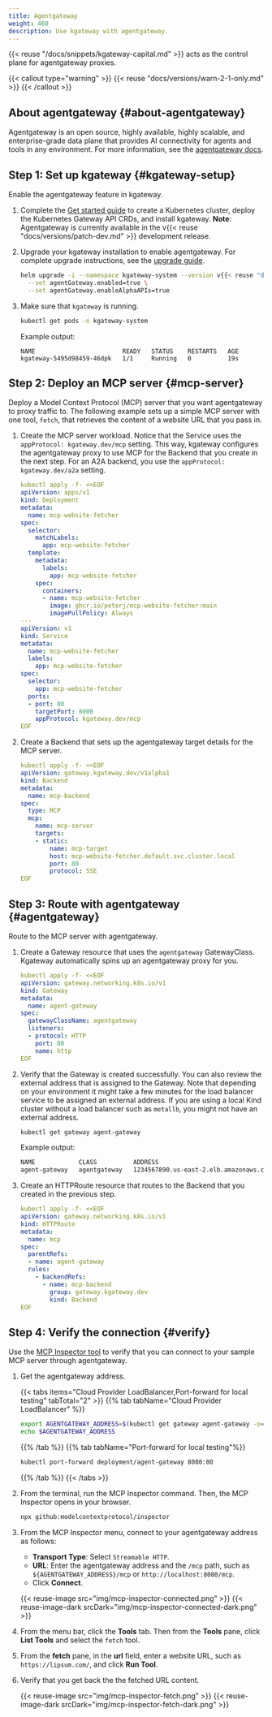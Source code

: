 ```yaml
---
title: Agentgateway
weight: 460
description: Use kgateway with agentgateway. 
---
```


{{< reuse "/docs/snippets/kgateway-capital.md" >}} acts as the control plane for agentgateway proxies.

{{< callout type="warning" >}} 
{{< reuse "docs/versions/warn-2-1-only.md" >}}
{{< /callout >}}

## About agentgateway {#about-agentgateway}

Agentgateway is an open source, highly available, highly scalable, and enterprise-grade data plane that provides AI connectivity for agents and tools in any environment. For more information, see the [agentgateway docs](https://agentgateway.dev/docs/about/).

## Step 1: Set up kgateway {#kgateway-setup}

Enable the agentgateway feature in kgateway.

1. Complete the [Get started guide](../../quickstart/) to create a Kubernetes cluster, deploy the Kubernetes Gateway API CRDs, and install kgateway. **Note**: Agentgateway is currently available in the v{{< reuse "docs/versions/patch-dev.md" >}} development release.

2. Upgrade your kgateway installation to enable agentgateway. For complete upgrade instructions, see the [upgrade guide](../../reference/upgrade/).

   ```sh
   helm upgrade -i --namespace kgateway-system --version v{{< reuse "docs/versions/patch-dev.md" >}} kgateway oci://cr.kgateway.dev/kgateway-dev/charts/kgateway \
     --set agentGateway.enabled=true \
     --set agentGateway.enableAlphaAPIs=true
   ```

3. Make sure that `kgateway` is running.

   ```sh
   kubectl get pods -n kgateway-system
   ```

   Example output:

   ```console
   NAME                        READY   STATUS    RESTARTS   AGE
   kgateway-5495d98459-46dpk   1/1     Running   0          19s
   ```

## Step 2: Deploy an MCP server {#mcp-server}

Deploy a Model Context Protocol (MCP) server that you want agentgateway to proxy traffic to. The following example sets up a simple MCP server with one tool, `fetch`, that retrieves the content of a website URL that you pass in.

1. Create the MCP server workload. Notice that the Service uses the `appProtocol: kgateway.dev/mcp` setting. This way, kgateway configures the agentgateway proxy to use MCP for the Backend that you create in the next step. For an A2A backend, you use the `appProtocol: kgateway.dev/a2a` setting.

   ```yaml
   kubectl apply -f- <<EOF
   apiVersion: apps/v1
   kind: Deployment
   metadata:
     name: mcp-website-fetcher
   spec:
     selector:
       matchLabels:
         app: mcp-website-fetcher
     template:
       metadata:
         labels:
           app: mcp-website-fetcher
       spec:
         containers:
         - name: mcp-website-fetcher
           image: ghcr.io/peterj/mcp-website-fetcher:main
           imagePullPolicy: Always
   ---
   apiVersion: v1
   kind: Service
   metadata:
     name: mcp-website-fetcher
     labels:
       app: mcp-website-fetcher
   spec:
     selector:
       app: mcp-website-fetcher
     ports:
     - port: 80
       targetPort: 8000
       appProtocol: kgateway.dev/mcp
   EOF
   ```

2. Create a Backend that sets up the agentgateway target details for the MCP server. 

   ```yaml
   kubectl apply -f- <<EOF
   apiVersion: gateway.kgateway.dev/v1alpha1
   kind: Backend
   metadata:
     name: mcp-backend
   spec:
     type: MCP
     mcp:
       name: mcp-server
       targets:
       - static:
           name: mcp-target
           host: mcp-website-fetcher.default.svc.cluster.local
           port: 80
           protocol: SSE   
   EOF
   ```

## Step 3: Route with agentgateway {#agentgateway}

Route to the MCP server with agentgateway.

1. Create a Gateway resource that uses the `agentgateway` GatewayClass. Kgateway automatically spins up an agentgateway proxy for you.

   ```yaml
   kubectl apply -f- <<EOF
   apiVersion: gateway.networking.k8s.io/v1
   kind: Gateway
   metadata:
     name: agent-gateway
   spec:
     gatewayClassName: agentgateway
     listeners:
     - protocol: HTTP
       port: 80
       name: http
   EOF
   ```

2. Verify that the Gateway is created successfully. You can also review the external address that is assigned to the Gateway. Note that depending on your environment it might take a few minutes for the load balancer service to be assigned an external address. If you are using a local Kind cluster without a load balancer such as `metallb`, you might not have an external address.

   ```sh
   kubectl get gateway agent-gateway
   ```

   Example output: 
   
   ```txt
   NAME            CLASS          ADDRESS                                  PROGRAMMED   AGE
   agent-gateway   agentgateway   1234567890.us-east-2.elb.amazonaws.com   True         93s
   ```

3. Create an HTTPRoute resource that routes to the Backend that you created in the previous step.

   ```yaml
   kubectl apply -f- <<EOF
   apiVersion: gateway.networking.k8s.io/v1
   kind: HTTPRoute
   metadata:
     name: mcp
   spec:
     parentRefs:
     - name: agent-gateway
     rules:
       - backendRefs:
         - name: mcp-backend
           group: gateway.kgateway.dev
           kind: Backend   
   EOF
   ```

## Step 4: Verify the connection {#verify}

Use the [MCP Inspector tool](https://modelcontextprotocol.io/legacy/tools/inspector) to verify that you can connect to your sample MCP server through agentgateway.

1. Get the agentgateway address.
   
   {{< tabs items="Cloud Provider LoadBalancer,Port-forward for local testing" tabTotal="2" >}}
   {{% tab tabName="Cloud Provider LoadBalancer" %}}
   ```sh
   export AGENTGATEWAY_ADDRESS=$(kubectl get gateway agent-gateway -o=jsonpath="{.status.addresses[0].value}")
   echo $AGENTGATEWAY_ADDRESS
   ```
   {{% /tab %}}
   {{% tab tabName="Port-forward for local testing"%}}
   ```sh
   kubectl port-forward deployment/agent-gateway 8080:80
   ```
   {{% /tab %}}
   {{< /tabs >}}

2. From the terminal, run the MCP Inspector command. Then, the MCP Inspector opens in your browser.
   
   ```sh
   npx github:modelcontextprotocol/inspector
   ```
   
3. From the MCP Inspector menu, connect to your agentgateway address as follows:
   * **Transport Type**: Select `Streamable HTTP`.
   * **URL**: Enter the agentgateway address and the `/mcp` path, such as `${AGENTGATEWAY_ADDRESS}/mcp` or `http://localhost:8080/mcp`.
   * Click **Connect**.

   {{< reuse-image src="img/mcp-inspector-connected.png" >}}
   {{< reuse-image-dark srcDark="img/mcp-inspector-connected-dark.png" >}}

4. From the menu bar, click the **Tools** tab. Then from the **Tools** pane, click **List Tools** and select the `fetch` tool. 
5. From the **fetch** pane, in the **url** field, enter a website URL, such as `https://lipsum.com/`, and click **Run Tool**.
6. Verify that you get back the the fetched URL content.

   {{< reuse-image src="img/mcp-inspector-fetch.png" >}}
   {{< reuse-image-dark srcDark="img/mcp-inspector-fetch-dark.png" >}}
